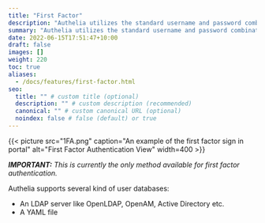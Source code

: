 ```yaml
---
title: "First Factor"
description: "Authelia utilizes the standard username and password combination for first factor authentication."
summary: "Authelia utilizes the standard username and password combination for first factor authentication."
date: 2022-06-15T17:51:47+10:00
draft: false
images: []
weight: 220
toc: true
aliases:
  - /docs/features/first-factor.html
seo:
  title: "" # custom title (optional)
  description: "" # custom description (recommended)
  canonical: "" # custom canonical URL (optional)
  noindex: false # false (default) or true
---
```


{{< picture src="1FA.png" caption="An example of the first factor sign in portal" alt="First Factor Authentication View" width=400 >}}

*__IMPORTANT:__ This is currently the only method available for first factor authentication.*

Authelia supports several kind of user databases:

* An LDAP server like OpenLDAP, OpenAM, Active Directory etc.
* A YAML file
